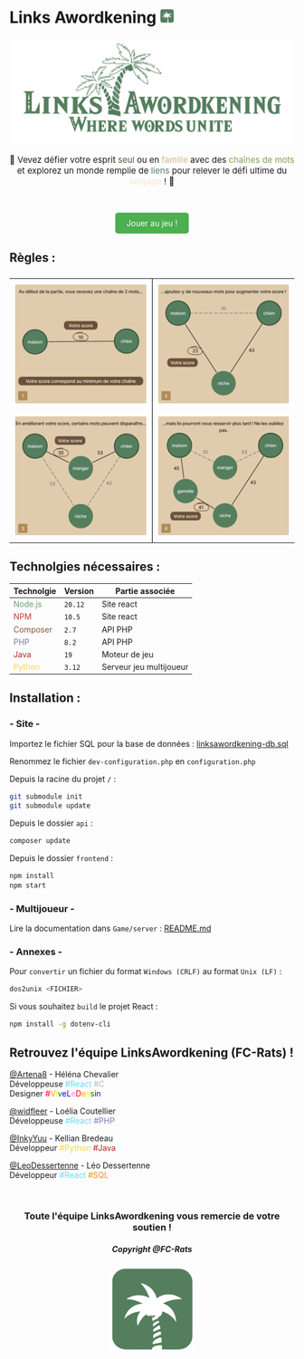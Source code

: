 # Links Awordkening <img  alt="Ouvrir le site" width="25" src="./frontend/public/img/iconeLA.png">
<p align="center">
    <img  alt="Logo du site" width="500" src="./frontend/public/img/swatches/logoLA.png">
</p>


<p align="center" style="font-size:15px;">
🌿 Vevez défier votre esprit <span style="color: #6A5138">seul</span> ou en <span style="color: #D2B48C">famille</span> avec des <span style="color: #82a14e">chaînes de mots</span> et explorez un monde remplie de <span style="color: #547E5E">liens</span> pour relever le défi ultime du <span style="color: #F4E9CD">langage</span> ! 💬 
</p>
<br>
<p align="center"><a href="https://linksawordkening.fabiengilles.tf" style="display: inline-block; padding: 10px 20px; background-color: #4CAF50; color: white; text-decoration: none; border-radius: 5px;">Jouer au jeu !</a></p>

## Règles : 

<table class="center-table">
  <tr class="rule-row">
    <td class="rule-cell"><img src="./frontend/public/img/rules/rules-colored-1.png" alt="Image 1" width="300"></td>
    <td class="rule-cell"><img src="./frontend/public/img/rules/rules-colored-2.png" alt="Image 2" width="300"></td>
  </tr>
  <tr class="rule-row">
    <td class="rule-cell"><img src="./frontend/public/img/rules/rules-colored-3.png" alt="Image 3" width="300"></td>
    <td class="rule-cell"><img src="./frontend/public/img/rules/rules-colored-4.png" alt="Image 4" width="300"></td>
  </tr>
</table>

## Technolgies nécessaires : 

Technolgie | Version | Partie associée |
------- | ------ | -------
<span style="color: #68A063">Node.js<span> | ``20.12`` | Site react
<span style="color: #CB3837">NPM</span> | ``10.5`` | Site react
<span style="color: #885630">Composer</span> | ``2.7`` | API PHP
<span style="color: #777BB4">PHP</span> | ``8.2`` | API PHP
<span style="color: #B22222">Java</span> | ``19`` | Moteur de jeu
<span style="color: #FFD343">Python</span> | ``3.12`` | Serveur jeu multijoueur

## Installation :

### - Site -

Importez le fichier SQL pour la base de données : <a href="./data/linksawordkening-db.sql">linksawordkening-db.sql</a>

Renommez le fichier ``dev-configuration.php`` en ``configuration.php``

Depuis la racine du projet ``/`` : 

```bash
git submodule init
git submodule update
```

Depuis le dossier `api` :

```bash
composer update
```

Depuis le dossier `frontend` : 

```bash
npm install
npm start
```

### - Multijoueur -

Lire la documentation dans `Game/server` : <a href="./Game/server/README.md">README.md</a>

### - Annexes -

Pour ``convertir`` un fichier du format ``Windows (CRLF)`` au format ``Unix (LF)`` :

```bash
dos2unix <FICHIER>
```

Si vous souhaitez ``build`` le projet React :

```bash
npm install -g dotenv-cli
```

## Retrouvez l'équipe LinksAwordkening (FC-Rats) !
[@Artena8](https://github.com/Artena8) - Héléna Chevalier<br>
Développeuse <span style="color: #61DAFB">#React</span> <span style="color: #A8B9CC">#C</span><br>
Designer <span style="color: red">#</span><span style="color: orange;">V</span><span style="color: yellow;">i</span><span style="color: green;">v</span><span style="color: blue;">e</span><span style="color: indigo;">L</span><span style="color: violet;">e</span><span style="color: red;">D</span><span style="color: orange;">e</span><span style="color: yellow;">s</span><span style="color: green;">s</span><span style="color: blue;">i</span><span style="color: indigo;">n</span>

[@widfleer](https://github.com/widfleer) - Loélia Coutellier<br>
Développeuse <span style="color: #61DAFB">#React</span> <span style="color: #777BB4">#PHP</span>

[@InkyYuu](https://github.com/InkyYuu) - Kellian Bredeau<br>
Développeur <span style="color: #FFD343">#Python</span> <span style="color: #B22222">#Java</span>

[@LeoDessertenne](https://github.com/LeoDessertenne) - Léo Dessertenne<br>
Développeur <span style="color: #61DAFB">#React</span> <span style="color: #F29111">#SQL</span>

<br>
<h3 style="text-align:center;">Toute l'équipe LinksAwordkening vous remercie de votre soutien !</h3>
<h5 style="text-align:center;">Copyright @FC-Rats<h5>
<p align="center">
    <img  alt="Icône du site" width="150" src="./frontend/public/img/iconeLA.png">
</p>

<style>
.center-table {
    display: flex;
    justify-content: center;
    align-items: center;
}
.rule-table {
    border-collapse: collapse;
}
.rule-cell {
    border-left: 1px solid black;
    padding: 10px;
}
.rule-cell:first-child {
    border-left: none;
}
.rule-row {
    border: none;
}
</style>